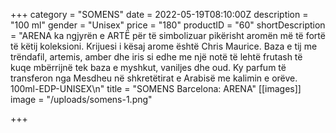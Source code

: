 +++
category = "SOMENS"
date = 2022-05-19T08:10:00Z
description = "100 ml"
gender = "Unisex"
price = "180"
productID = "60"
shortDescription = "ARENA ka ngjyrën e ARTË për të simbolizuar pikërisht aromën më të fortë të këtij koleksioni. Krijuesi i kësaj arome është Chris Maurice. Baza e tij me trëndafil, artemis, amber dhe iris si edhe me një notë të lehtë frutash të kuqe mbërrijnë tek baza e myshkut, vaniljes dhe oud. Ky parfum të transferon nga Mesdheu në shkretëtirat e Arabisë me kalimin e orëve. 100ml-EDP-UNISEX\n"
title = "SOMENS Barcelona: ARENA"
[[images]]
image = "/uploads/somens-1.png"

+++

